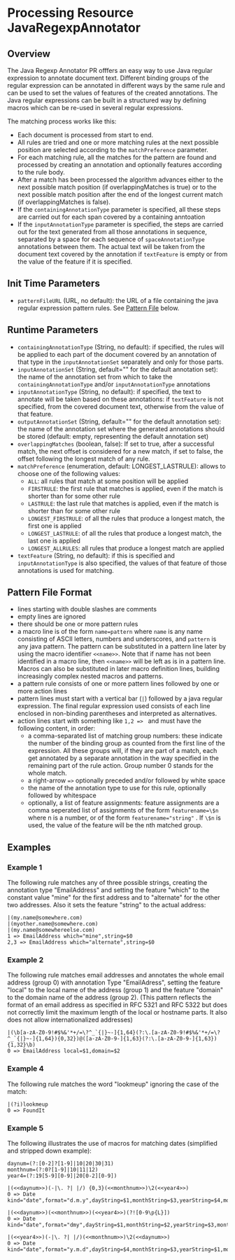# Processing Resource JavaRegexpAnnotator

## Overview  ##

The Java Regexp Annotator PR offfers an easy way to use Java regular expression to annotate document text. Different binding groups of the regular expression can be annotated in different ways by the same rule and can be used to set the values of features of the created annotations. The Java regular expressions can be built in a structured way by defining macros which can be re-used in several regular expressions.

The matching process works like this: 
* Each document is processed from start to end. 
* All rules are tried and one or more matching rules at the next possible position are selected according to the `matchPreference` parameter. 
* For each matching rule, all the matches for the pattern are found and processed by creating an annotation and optionally features according to the rule body. 
* After a match has been processed the algorithm advances either to the next possible match position (if overlappingMatches is true) or to the next possible match position after the end of the longest current match (if overlappingMatches is false).
* If the `containingAnnotationType` parameter is specified, all these steps are carried out for each span covered by a containing anntoation
* If the `inputAnnotationType` parameter is specified, the steps are carried out for the text generated from all those annotations in sequence, separated by a space for each sequence of `spaceAnnotationType` annotations between them. The actual text will be taken from the document text covered by the annotation if `textFeature` is empty or from the value of the feature if it is specified.

## Init Time Parameters ##

* `patternFileURL` (URL, no default): the URL of a file containing the java regular expression pattern rules. See [Pattern File](#patternfile) below.

## Runtime Parameters ##

* `containingAnnotationType` (String, no default): if specified, the rules will be applied to each part of the document covered by an annotation of that type in the `inputAnnotationSet` separately and only for those parts.
* `inputAnnotationSet` (String, default="" for the default annotation set): the name of the annotation set from which to take the `containingAnnotationType` and/or `inputAnnotationType` annotations
* `inputAnnotationType` (String, no default): if specified, the text to annotate will be taken based on these annotations: if `textFeature` is not specified, from the covered document text, otherwise from the value of that feature.
* `outputAnnotationSet` (String, default="" for the default annotation set): the name of the annotation set where the generated annotations should be stored (default: empty, representing the default annotation set)
* `overlappingMatches` (boolean, false): If set to true, after a successful match, the next offset is considered for a new match, if set to false, the offset following the longest match of any rule.
* `matchPreference` (enumeration, default: LONGEST_LASTRULE): allows to choose one of the following values:
  * `ALL`: all rules that match at some position will be applied
  * `FIRSTRULE`: the first rule that matches is applied, even if the match is shorter than for some other rule
  * `LASTRULE`: the last rule that matches is applied, even if the match is shorter than for some other rule
  * `LONGEST_FIRSTRULE`: of all the rules that produce a longest match, the first one is applied
  * `LONGEST_LASTRULE`: of all the rules that produce a longest match, the last one is applied
  * `LONGEST_ALLRULES`: all rules that produce a longest match are applied 
* `textFeature` (String, no default): if this is specified and `inputAnnotationType` is also specified, the values of that feature of those annotations is used for matching.

## <a name="patternfile"></a> Pattern File Format ##

* lines starting with double slashes are comments
* empty lines are ignored
* there should be one or more pattern rules
* a macro line is of the form `name=pattern` where `name` is any name consisting of ASCII letters, numbers and underscores, and `pattern` is any java pattern. The pattern can be substituted in a pattern line later by using the macro identifier `<<name>>`. Note that if name has not been identified in a macro line, then `<<name>>` will be left as is in a pattern line. Macros can also be substituted in later macro definition lines, building increasingly complex nested macros and patterns.
* a pattern rule consists of one or more pattern lines followed by one or more action lines
* pattern lines must start with a vertical bar (`|`) followed by a java regular expression. The final regular expression used consists of each line enclosed in non-binding parentheses and interpreted as alternatives.
* action lines start with something like `1,2 => ` and must have the following content, in order:
  * a comma-separated list of matching group numbers: these indicate the number of the binding group as counted from the first line of the expression. All these groups will, if they are part of a match, each get annotated by a separate annotation in the way specified in the remaining part of the rule action. Group number 0 stands for the whole match.
  * a right-arrow `=>` optionally preceded and/or followed by white space
  * the name of the annotation type to use for this rule, optionally followed by whitespace
  * optionally, a list of feature assignments: feature assignments are a comma seperated list of assignments of the form `featurename=\$n` where n is a number, or of the form `featurename="string"` . If `\$n` is used, the value of the feature will be the nth matched group. 

## Examples ##

### Example 1 ###

The following rule matches any of three possible strings, creating the annotation type "EmailAddress" and setting the feature "which" to the constant value "mine" for the first address and to "alternate" for the other two addresses. Also it sets the feature "string" to the actual address:
```
|(my.name@somewhere.com)
|(myother.name@somewhere.com)
|(my.name@somewhereelse.com)
1 => EmailAddress which="mine",string=$0
2,3 => EmailAddress which="alternate",string=$0
```
### Example 2 ###

The following rule matches email addresses and annotates the whole email address (group 0) with annotation Type "EmailAdress", setting the feature "local" to the local name of the address (group 1) and the feature "domain" to the domain name of the address (group 2). (This pattern reflects the format of an email address as specified in RFC 5321 and RFC 5322 but does not correctly limit the maximum length of the local or hostname parts. It also does not allow internationalized addresses)

```
|(\b[a-zA-Z0-9!#$%&'*+/=\?^_`{|}~-]{1,64}(?:\.[a-zA-Z0-9!#$%&'*+/=\?^_`{|}~-]{1,64}){0,32})@([a-zA-Z0-9-]{1,63}(?:\.[a-zA-Z0-9-]{1,63}){1,32}\b)
0 => EmailAddress local=$1,domain=$2
```

### Example 4 ###

The following rule matches the word "lookmeup" ignoring the case of the match:
```
|(?i)lookmeup
0 => FoundIt
```
### Example 5 ###

The following illustrates the use of macros for matching dates (simplified and stripped down example):
```
daynum=(?:[0-2]?[1-9]|10|20|30|31)
monthnum=(?:0?[1-9]|10|11|12)
year4=(?:19[5-9][0-9]|20[0-2][0-9])

|(<<daynum>>)(-|\. ?| |/) {0,3}(<<monthnum>>)\2(<<year4>>)
0 => Date kind="date",format="d.m.y",dayString=$1,monthString=$3,yearString=$4,monthIsNumber="true"

|(<<daynum>>)(<<monthnum>>)(<<year4>>)(?![0-9\p{L}])
0 => Date kind="date",format="dmy",dayString=$1,monthString=$2,yearString=$3,monthIsNumber="true"

|(<<year4>>)(-|\. ?| |/)(<<monthnum>>)\2(<<daynum>>)
0 => Date kind="date",format="y.m.d",dayString=$4,monthString=$3,yearString=$1,monthIsNumber="true"
```




